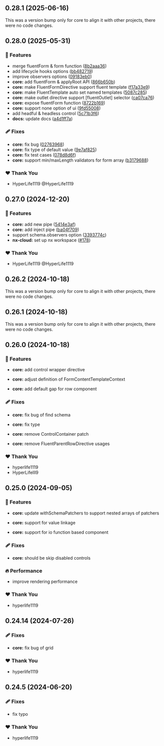 ## 0.28.1 (2025-06-16)

This was a version bump only for core to align it with other projects, there were no code changes.

## 0.28.0 (2025-05-31)

### 🚀 Features

- merge fluentForm & form function ([8b2aaa36](https://github.com/fluent-form/fluent-form/commit/8b2aaa36))
- add lifecycle hooks options ([bb482719](https://github.com/fluent-form/fluent-form/commit/bb482719))
- improve observers options ([09183eb0](https://github.com/fluent-form/fluent-form/commit/09183eb0))
- **core:** add fluentForm & applyRoot API ([866b650b](https://github.com/fluent-form/fluent-form/commit/866b650b))
- **core:** make FluentFormDirective support fluent template ([f17a33e9](https://github.com/fluent-form/fluent-form/commit/f17a33e9))
- **core:** make FluentTemplate auto set named templates ([5087c285](https://github.com/fluent-form/fluent-form/commit/5087c285))
- **core:** make outlet directive support [fluentOutlet] selector ([ca07ca76](https://github.com/fluent-form/fluent-form/commit/ca07ca76))
- **core:** expose fluentForm function ([8722b169](https://github.com/fluent-form/fluent-form/commit/8722b169))
- **core:** support none option of ui ([9fd55008](https://github.com/fluent-form/fluent-form/commit/9fd55008))
- add headful & headless control ([5c71b3f6](https://github.com/fluent-form/fluent-form/commit/5c71b3f6))
- **docs:** update docs ([a4d1ff7a](https://github.com/fluent-form/fluent-form/commit/a4d1ff7a))

### 🩹 Fixes

- **core:** fix bug ([02763968](https://github.com/fluent-form/fluent-form/commit/02763968))
- **core:** fix type of default value ([9e7af825](https://github.com/fluent-form/fluent-form/commit/9e7af825))
- **core:** fix test cases ([078d8d6f](https://github.com/fluent-form/fluent-form/commit/078d8d6f))
- **core:** support min/maxLength validators for form array ([b3179688](https://github.com/fluent-form/fluent-form/commit/b3179688))

### ❤️ Thank You

- HyperLife1119 @HyperLife1119

## 0.27.0 (2024-12-20)

### 🚀 Features

- **core:** add new pipe ([5414e3af](https://github.com/fluent-form/fluent-form/commit/5414e3af))
- **core:** add inject pipe ([ba04f709](https://github.com/fluent-form/fluent-form/commit/ba04f709))
- support schema.observers option ([3393774c](https://github.com/fluent-form/fluent-form/commit/3393774c))
- **nx-cloud:** set up nx workspace ([#178](https://github.com/fluent-form/fluent-form/pull/178))

### ❤️ Thank You

- HyperLife1119 @HyperLife1119

## 0.26.2 (2024-10-18)

This was a version bump only for core to align it with other projects, there were no code changes.

## 0.26.1 (2024-10-18)

This was a version bump only for core to align it with other projects, there were no code changes.

## 0.26.0 (2024-10-18)


### 🚀 Features

- **core:** add control wrapper directive

- **core:** adjust definition of FormContentTemplateContext

- **core:** add default gap for row component


### 🩹 Fixes

- **core:** fix bug of find schema

- **core:** fix type

- **core:** remove ControlContainer patch

- **core:** remove FluentParentRowDirective usages


### ❤️  Thank You

- hyperlife1119
- HyperLifelll9

## 0.25.0 (2024-09-05)


### 🚀 Features

- **core:** update withSchemaPatchers to support nested arrays of patchers

- **core:** support for value linkage

- **core:** support for io function based component


### 🩹 Fixes

- **core:** should be skip disabled controls


### 🔥 Performance

- improve rendering performance


### ❤️  Thank You

- hyperlife1119

## 0.24.14 (2024-07-26)


### 🩹 Fixes

- **core:** fix bug of grid


### ❤️  Thank You

- hyperlife1119

## 0.24.5 (2024-06-20)


### 🩹 Fixes

- fix typo


### ❤️  Thank You

- hyperlife1119
